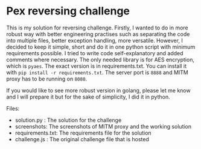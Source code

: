 
# Pex reversing challenge 
This is my solution for reversing challenge. Firstly, I wanted to do in more robust way with better engineering practises such as separating the code into multiple files, better exception handling, more versatile. However, I decided to keep it simple, short and do it in one python script with minimum requirements possible. I tried to write code self-explanatory and added comments where necessary.
The only needed library is for AES encryption, which is `pyaes`. The exact version is in requirements.txt. You can install it with `pip install -r requirements.txt`. The server port is `8888` and MITM proxy has to be running on `8080`.

If you would like to see more robust version in golang, please let me know and I will prepare it but for the sake of simplicity, I did it in python.

Files: 
- solution.py : The solution for the challenge
- screenshots: The screenshots of MITM proxy and the working solution
- requirements.txt: The requirements file for the solution
- challenge.js : The original challenge file that is hosted
